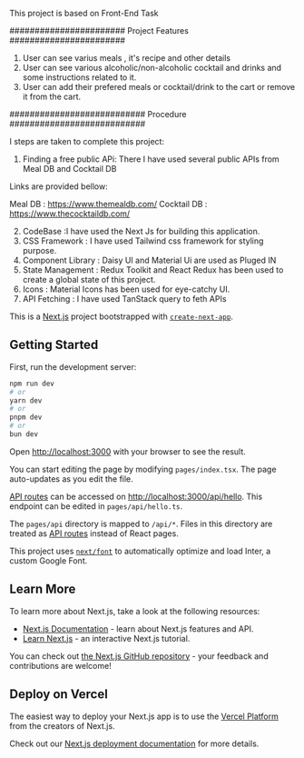 This project is based on Front-End Task

#######################
Project Features
#######################

1. User can see varius meals , it's recipe and other details
2. User can see various alcoholic/non-alcoholic cocktail and drinks and some instructions related to it.
3. User can add their prefered meals or cocktail/drink to the cart or remove it from the cart.

###########################
Procedure
###########################

I steps are taken to complete this project:

1. Finding a free public APi: There I have used several public APIs from Meal DB and Cocktail DB

Links are provided bellow:

Meal DB : https://www.themealdb.com/
Cocktail DB : https://www.thecocktaildb.com/

2. CodeBase :I have used the Next Js for building this application.
3. CSS Framework : I have used Tailwind css framework for styling purpose.
4. Component Library : Daisy UI and Material Ui are used as Pluged IN
5. State Management : Redux Toolkit and React Redux has been used to create a global state of this project.
6. Icons : Material Icons has been used for eye-catchy UI.
7. API Fetching : I have used TanStack query to feth APIs

This is a [Next.js](https://nextjs.org/) project bootstrapped with [`create-next-app`](https://github.com/vercel/next.js/tree/canary/packages/create-next-app).

## Getting Started

First, run the development server:

```bash
npm run dev
# or
yarn dev
# or
pnpm dev
# or
bun dev
```

Open [http://localhost:3000](http://localhost:3000) with your browser to see the result.

You can start editing the page by modifying `pages/index.tsx`. The page auto-updates as you edit the file.

[API routes](https://nextjs.org/docs/api-routes/introduction) can be accessed on [http://localhost:3000/api/hello](http://localhost:3000/api/hello). This endpoint can be edited in `pages/api/hello.ts`.

The `pages/api` directory is mapped to `/api/*`. Files in this directory are treated as [API routes](https://nextjs.org/docs/api-routes/introduction) instead of React pages.

This project uses [`next/font`](https://nextjs.org/docs/basic-features/font-optimization) to automatically optimize and load Inter, a custom Google Font.

## Learn More

To learn more about Next.js, take a look at the following resources:

- [Next.js Documentation](https://nextjs.org/docs) - learn about Next.js features and API.
- [Learn Next.js](https://nextjs.org/learn) - an interactive Next.js tutorial.

You can check out [the Next.js GitHub repository](https://github.com/vercel/next.js/) - your feedback and contributions are welcome!

## Deploy on Vercel

The easiest way to deploy your Next.js app is to use the [Vercel Platform](https://vercel.com/new?utm_medium=default-template&filter=next.js&utm_source=create-next-app&utm_campaign=create-next-app-readme) from the creators of Next.js.

Check out our [Next.js deployment documentation](https://nextjs.org/docs/deployment) for more details.
